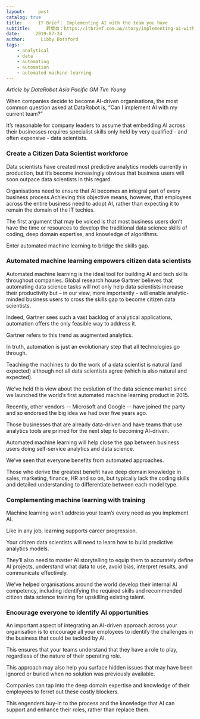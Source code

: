 ```yaml
---
layout:     post
catalog: true
title:      IT Brief： Implementing AI with the team you have
subtitle:      转载自：https://itbrief.com.au/story/implementing-ai-with-the-team-you-have-datarobot
date:      2019-07-24
author:      Libby Botsford
tags:
    - analytical
    - data
    - automating
    - automation
    - automated machine learning
---
```


*Article by DataRobot Asia Pacific GM Tim Young*

When companies decide to become AI-driven organisations, the most common question asked at DataRobot is, “Can I implement AI with my current team?”

It’s reasonable for company leaders to assume that embedding AI across their businesses requires specialist skills only held by very qualified - and often expensive - data scientists.

### Create a Citizen Data Scientist workforce

Data scientists have created most predictive analytics models currently in production, but it’s become increasingly obvious that business users will soon outpace data scientists in this regard.  

Organisations need to ensure that AI becomes an integral part of every business process.Achieving this objective means, however, that employees across the entire business need to adopt AI, rather than expecting it to remain the domain of the IT techies.

The first argument that may be voiced is that most business users don’t have the time or resources to develop the traditional data science skills of coding, deep domain expertise, and knowledge of algorithms.

Enter automated machine learning to bridge the skills gap.

### Automated machine learning empowers citizen data scientists

Automated machine learning is the ideal tool for building AI and tech skills throughout companies. Global research house Gartner believes that automating data science tasks will not only help data scientists increase their productivity but – in our view, more importantly - will enable analytic-minded business users to cross the skills gap to become citizen data scientists.

Indeed, Gartner sees such a vast backlog of analytical applications, automation offers the only feasible way to address it.

Gartner refers to this trend as augmented analytics.

In truth, automation is just an evolutionary step that all technologies go through.

Teaching the machines to do the work of a data scientist is natural (and expected) although not all data scientists agree (which is also natural and expected).

We’ve held this view about the evolution of the data science market since we launched the world’s first automated machine learning product in 2015.

Recently, other vendors -- Microsoft and Google -- have joined the party and so endorsed the big idea we had over five years ago.

Those businesses that are already data-driven and have teams that use analytics tools are primed for the next step to becoming AI-driven.

Automated machine learning will help close the gap between business users doing self-service analytics and data science.

We’ve seen that everyone benefits from automated approaches.

Those who derive the greatest benefit have deep domain knowledge in sales, marketing, finance, HR and so on, but typically lack the coding skills and detailed understanding to differentiate between each model type.

### Complementing machine learning with training

Machine learning won’t address your team’s every need as you implement AI. 

Like in any job, learning supports career progression.

Your citizen data scientists will need to learn how to build predictive analytics models.

They’ll also need to master AI storytelling to equip them to accurately define AI projects, understand what data to use, avoid bias, interpret results, and communicate effectively.

We’ve helped organisations around the world develop their internal AI competency, including identifying the required skills and recommended citizen data science training for upskilling existing talent.

### Encourage everyone to identify AI opportunities

An important aspect of integrating an AI-driven approach across your organisation is to encourage all your employees to identify the challenges in the business that could be tackled by AI.

This ensures that your teams understand that they have a role to play, regardless of the nature of their operating role.

This approach may also help you surface hidden issues that may have been ignored or buried when no solution was previously available.

Companies can tap into the deep domain expertise and knowledge of their employees to ferret out these costly blockers.

This engenders buy-in to the process and the knowledge that AI can support and enhance their roles, rather than replace them.
